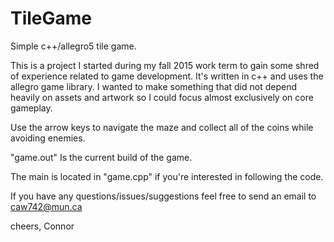 # TileGame
Simple c++/allegro5 tile game.

This is a project I started during my fall 2015 work term to gain some
shred of experience related to game development. It's written in c++
and uses the allegro game library. I wanted to make something that did
not depend heavily on assets and artwork so I could focus almost
exclusively on core gameplay.

Use the arrow keys to navigate the maze and collect all of the coins
while avoiding enemies.

"game.out" Is the current build of the game.

The main is located in "game.cpp" if you're interested in following
the code.

If you have any questions/issues/suggestions feel free to send an email
to caw742@mun.ca

cheers,
Connor
